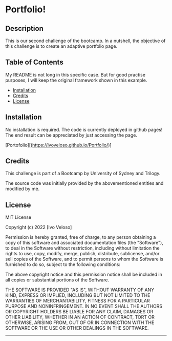 # Portfolio!

## Description

This is our second challenge of the bootcamp. In a nutshell, the objective of this challenge is to create an adaptive portfolio page.


## Table of Contents

My README is not long in this specific case. But for good practise purposes, I will keep the original framework shown in this example.

- [Installation](#installation)
- [Credits](#credits)
- [License](#license)

## Installation

No installation is required. The code is currently deployed in github pages! The end result can be appreciated by just accessing the page.

[Portofolio][(https://ivoveloso.github.io/Portfolio/)]

## Credits

This challenge is part of a Bootcamp by University of Sydney and Trilogy.

The source code was initially provided by the abovementioned entities and modified by me.

## License

MIT License

Copyright (c) 2022 [Ivo Veloso]

Permission is hereby granted, free of charge, to any person obtaining a copy
of this software and associated documentation files (the "Software"), to deal
in the Software without restriction, including without limitation the rights
to use, copy, modify, merge, publish, distribute, sublicense, and/or sell
copies of the Software, and to permit persons to whom the Software is
furnished to do so, subject to the following conditions:

The above copyright notice and this permission notice shall be included in all
copies or substantial portions of the Software.

THE SOFTWARE IS PROVIDED "AS IS", WITHOUT WARRANTY OF ANY KIND, EXPRESS OR
IMPLIED, INCLUDING BUT NOT LIMITED TO THE WARRANTIES OF MERCHANTABILITY,
FITNESS FOR A PARTICULAR PURPOSE AND NONINFRINGEMENT. IN NO EVENT SHALL THE
AUTHORS OR COPYRIGHT HOLDERS BE LIABLE FOR ANY CLAIM, DAMAGES OR OTHER
LIABILITY, WHETHER IN AN ACTION OF CONTRACT, TORT OR OTHERWISE, ARISING FROM,
OUT OF OR IN CONNECTION WITH THE SOFTWARE OR THE USE OR OTHER DEALINGS IN THE
SOFTWARE.

---

